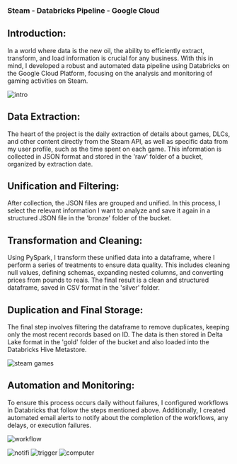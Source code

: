 ### Steam - Databricks Pipeline - Google Cloud


## Introduction: 
In a world where data is the new oil, the ability to efficiently extract, transform, and load information is crucial for any business. With this in mind, I developed a robust and automated data pipeline using Databricks on the Google Cloud Platform, focusing on the analysis and monitoring of gaming activities on Steam.

![intro](https://github.com/felipegoraroficial/projetos/assets/138418925/c6435219-62e8-419c-be10-8f8417c8ce53)

## Data Extraction:
The heart of the project is the daily extraction of details about games, DLCs, and other content directly from the Steam API, as well as specific data from my user profile, such as the time spent on each game. This information is collected in JSON format and stored in the 'raw' folder of a bucket, organized by extraction date.

## Unification and Filtering: 
After collection, the JSON files are grouped and unified. In this process, I select the relevant information I want to analyze and save it again in a structured JSON file in the 'bronze' folder of the bucket.

## Transformation and Cleaning: 
Using PySpark, I transform these unified data into a dataframe, where I perform a series of treatments to ensure data quality. This includes cleaning null values, defining schemas, expanding nested columns, and converting prices from pounds to reais. The final result is a clean and structured dataframe, saved in CSV format in the 'silver' folder.

## Duplication and Final Storage: 
The final step involves filtering the dataframe to remove duplicates, keeping only the most recent records based on ID. The data is then stored in Delta Lake format in the 'gold' folder of the bucket and also loaded into the Databricks Hive Metastore.

![steam games](https://github.com/felipegoraroficial/projetos/assets/138418925/78dc98f7-0854-478f-9610-5cbe2bb43c7b)

## Automation and Monitoring: 
To ensure this process occurs daily without failures, I configured workflows in Databricks that follow the steps mentioned above. Additionally, I created automated email alerts to notify about the completion of the workflows, any delays, or execution failures.

![workflow](https://github.com/felipegoraroficial/projetos/assets/138418925/3f682682-1e51-4c33-8ae5-a3d0235e8a4e)

![notifi](https://github.com/felipegoraroficial/projetos/assets/138418925/b980fda3-a63a-4a62-9f16-f1fc008fb43f)  ![trigger](https://github.com/felipegoraroficial/projetos/assets/138418925/49df47a1-bc7a-469c-8ed1-7c1fe8d05ff2) ![computer](https://github.com/felipegoraroficial/projetos/assets/138418925/dcc79ce8-857b-4964-8bd7-cc68fc6cde7e)
